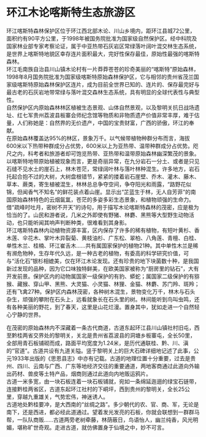 # 环江木论喀斯特生态旅游区  
环江喀斯特森林保护区位于环江西北部木论、川山乡境内，距环江县城72公里，面积约有90平方公里，于1998年被国务院批准为国家级自然保护区。经中科院及国家林业部专家考察论证，属于中亚热带石灰岩区常绿落叶阔叶混交林生态系统，是世界上喀斯特地貌区幸存连片面积最大，完好性保存最佳，原始性最强的喀斯特森林。  
环江毛南族自治县川山镇木论村有一片莽莽苍苍的珍奇美丽的“喀斯特”原始森林，1998年8月国务院批准为国家级喀斯特原始森林保护区，它与相邻的贵州省茂兰国家级喀斯特原始森林保护区连片，成为目前全世界已知的、连片的、保存最完好与最古老的石灰岩地带常绿与落叶混交森林生态系统，具有明显的全球代表性与典型性。  
自然保护区内原始森林林区植被生态景观、山体自然景观，以及黎明关抗日战场遗址、红七军贵州荔波县板寨会师纪念馆等物质和非物质遗产价值非常丰厚，难于估量，人们称她是：自然界的无价遗产，中国的宝贵财富，广西的骄傲，环江的奉献。  
在原始森林覆盖达95%的林区，景象万千。以气候带植物种群分布而言，海拔600米以下热带种群成分占优势，600米以上为亚热带、温带种群成分占优势。咫尺之内，科考者和旅游者却可饱览热带、亚热带和温带原始森林幽深繁茂的景象。以喀斯特地带原始植被现象而言，更是奇丽异常，在九分岩石一分土、或者是只见石缝不见水土的崖石上，林木苍茫，常绿阔叶林与落叶林种混生。许多地方，岩石托起合抱不过的大树，大树盘根错节，紧紧的搂着岩石崖壁、乔木、灌木、藤木、草本、蕨类，寄生植被混生，林林总总争夺空间，争夺阳光和雨露，“路野花似锦，但闻香气不知名”的鲜花装点着山崖。显示出“芷蓝生于林，无人自芳菲”的南国原始森林特色的云烟氤氲，苍茫的多姿多彩生态景象，和植物顽强的生命力。借“疏峰时吐月，密树不开天”的诗句，用于描写木论喀斯特森林的茂密，应是极为恰当的了。山民和游者说，几米之外即使有野猪、林麝、黑熊等大型野生动物活动，也只能听闻其响声判断种类，很难看到其身影。  
环江喀斯特森林内动植物资源丰富，区内保存了许多的稀有植物，有短叶黄杉、香木莲、伞花木、掌叶木异裂菊、黄枝油杉、广东松、翠柏、八角莲、青檀、白桂、单性木兰、桂楠、环江崔舌木……共有属国家保护的植物21种。其中单性木兰是稀有濒危物种，生存年代久远，是一种古老的植物，有委高的科学研究价值，可与“活化石”银杉相媲美，仅在环江木论发现。还有珍贵的地下块菌数十种，是我国新过发现的品种，因为它口味独特鲜美，在欧美国家被称为“厨房里的钻石”，大有开发前景。保护区内的动物属国家一级保护的有豹、蟒蛇；属国家二级保护的有猕猴、藏猴、穿山甲、黑熊、大灵猫、小灵猫、林狸、金猫、林麝、苏门羚、斑羚；还有飞禽27种。保护区内森林茂密，各种树木混生，景物变化万千，林木与石头杂生，顽强的攀附在石头上，远看就象长在石头里的树。林间能听到鸟叫虫鸣，还有各种美丽的野花，到了春天，这里是山花烂漫。置身其中，犹如走进一个自然轻心宁静的世界。  

在茂密的原始森林内不深藏着一条古代商道，古道东起环江县川山镇社村旧屯，西至黔桂两省交界处的黎明关，关北是贵州省荔波县的洞塘乡板寨屯，全长50里，全部用青石板铺砌而成，路面平均宽度为1.24米，是历代通联桂、黔、川、滇的“官道”。古道共设有九道关隘。竖于黎明关上的巨大石碑详细地记述了此事，公元1933年出版的《思恩县志》中亦有记载。古道的地理位置十分重要，过去是贵州、四川、云南与广西、广东等地经济交往的重要通道，两地客商通过此道向外输出药材、兽皮等土特产品，烟商则通过此道向内地贩运鸦片。  
古道一米多宽，由一块石板连着一块石板铺就，宛如一条绵延迤逦的绿宝石链带，连接黔桂两省区，古道东起环江社村的下峒坪，西到贵州的黎明关，全长25公里，穿越九重雄关，气势宏伟，神迷诱人。  
古道地处黔桂要冲，是大西南的“丝绸之路”。多少朝代的农、官、商、军，无论是南下，还是西进，都必经此道通过。望着发光发亮的石板，你就会联想到一群群马帮，一队队商贩……古道两旁老树牵藤，林荫蔽日，鸟语怡人，幽兰纯香，风光明媚，堪称旷世奇观。走进古道，就仿佛置身于仙境之中，妙不可言。  
<!-- Last processed: 2025-07-22 03:44:21 -->
